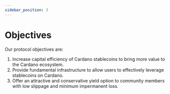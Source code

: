 ```yaml
---
sidebar_position: 3
---
```

# Objectives

Our protocol objectives are:

1. Increase capital efficiency of Cardano stablecoins to bring more value to the Cardano ecosystem.
2. Provide fundamental infrastructure to allow users to effectively leverage stablecoins on Cardano.
3. Offer an attractive and conservative yield option to community members with low slippage and minimum impermanent loss.
